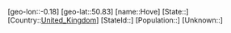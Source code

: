 ﻿---
location: [50.83,-0.18]
type: City
tags:
- geo/City


SpocWebEntityId: 31037
isDeleted: false
confidential: public

---
[geo-lon::-0.18]
[geo-lat::50.83]
[name::Hove]
[State::]
[Country::[United_Kingdom](geo/Continent/Europe/United_Kingdom.md)]
[StateId::]
[Population::]
[Unknown::]

